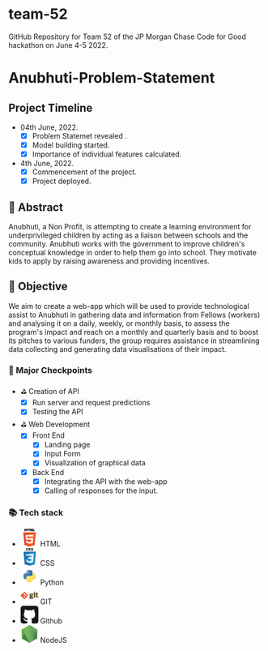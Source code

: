 # team-52
GitHub Repository for Team 52 of the JP Morgan Chase Code for Good hackathon on June 4-5 2022.
# Anubhuti-Problem-Statement
## Project Timeline
- 04th June, 2022.
   - [x] Problem Statemet revealed .
   - [x] Model building started.
   - [x] Importance of individual features calculated.
- 4th June, 2022.
   - [x] Commencement of the project.
   - [x] Project deployed.  

## 📄 Abstract
Anubhuti, a Non Profit, is attempting to create a learning environment for underprivileged children by acting as a liaison between schools and the community. Anubhuti works with the government to improve children's conceptual knowledge in order to help them go into school. They motivate kids to apply by raising awareness and providing incentives. 

## 🎯 Objective 
We aim to create a web-app which will be used to provide technological assist to Anubhuti in gathering data and information from Fellows (workers) and analysing it on a daily, weekly, or monthly basis, to assess the program's impact and reach on a monthly and quarterly basis and to boost its pitches to various funders, the group requires assistance in streamlining data collecting and generating data visualisations of their impact.

### 📍 Major Checkpoints
- ⛳ Creation of API
   - [x] Run server and request predictions
   - [x] Testing the API
- ⛳ Web Development
   - [x] Front End
      - [x] Landing page
      - [x] Input Form
      - [x] Visualization of graphical data
   - [x] Back End
      - [x] Integrating the API with the web-app
      - [x] Calling of responses for the input.

### 📚 Tech stack
- <code><img height="35" src="https://raw.githubusercontent.com/github/explore/80688e429a7d4ef2fca1e82350fe8e3517d3494d/topics/html/html.png"></code> HTML
- <code><img height="35" src="https://raw.githubusercontent.com/github/explore/80688e429a7d4ef2fca1e82350fe8e3517d3494d/topics/css/css.png"></code> CSS
- <code><img height="35" src="https://raw.githubusercontent.com/github/explore/80688e429a7d4ef2fca1e82350fe8e3517d3494d/topics/python/python.png"></code> Python
- <code><img height="35" src="https://raw.githubusercontent.com/github/explore/80688e429a7d4ef2fca1e82350fe8e3517d3494d/topics/git/git.png"></code> GIT
- <code><img height="35" src="https://github.com/edent/SuperTinyIcons/blob/master/images/svg/github.svg"></code> Github
- <code><img height="35" src="https://raw.githubusercontent.com/github/explore/80688e429a7d4ef2fca1e82350fe8e3517d3494d/topics/nodejs/nodejs.png"></code> NodeJS
